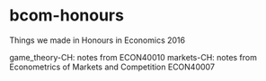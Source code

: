 # bcom-honours
Things we made in Honours in Economics 2016

game_theory-CH: notes from ECON40010
markets-CH: notes from Econometrics of Markets and Competition ECON40007
